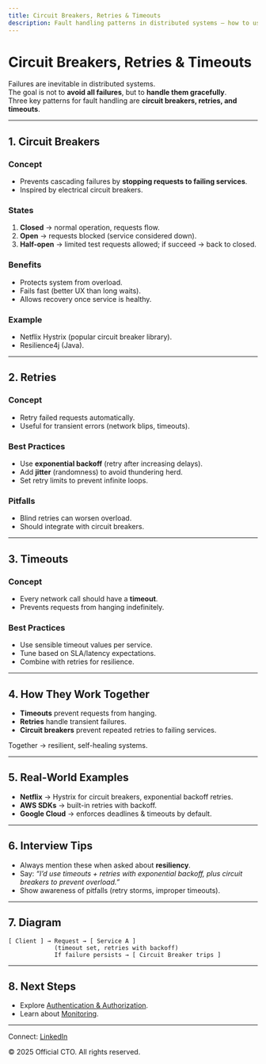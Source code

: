 ```yaml
---
title: Circuit Breakers, Retries & Timeouts
description: Fault handling patterns in distributed systems — how to use circuit breakers, retries, and timeouts to build resilient systems.
---
```


# Circuit Breakers, Retries & Timeouts

Failures are inevitable in distributed systems.  
The goal is not to **avoid all failures**, but to **handle them gracefully**.  
Three key patterns for fault handling are **circuit breakers, retries, and timeouts**.

---

## 1. Circuit Breakers

### Concept
- Prevents cascading failures by **stopping requests to failing services**.  
- Inspired by electrical circuit breakers.  

### States
1. **Closed** → normal operation, requests flow.  
2. **Open** → requests blocked (service considered down).  
3. **Half-open** → limited test requests allowed; if succeed → back to closed.  

### Benefits
- Protects system from overload.  
- Fails fast (better UX than long waits).  
- Allows recovery once service is healthy.  

### Example
- Netflix Hystrix (popular circuit breaker library).  
- Resilience4j (Java).  

---

## 2. Retries

### Concept
- Retry failed requests automatically.  
- Useful for transient errors (network blips, timeouts).  

### Best Practices
- Use **exponential backoff** (retry after increasing delays).  
- Add **jitter** (randomness) to avoid thundering herd.  
- Set retry limits to prevent infinite loops.  

### Pitfalls
- Blind retries can worsen overload.  
- Should integrate with circuit breakers.  

---

## 3. Timeouts

### Concept
- Every network call should have a **timeout**.  
- Prevents requests from hanging indefinitely.  

### Best Practices
- Use sensible timeout values per service.  
- Tune based on SLA/latency expectations.  
- Combine with retries for resilience.  

---

## 4. How They Work Together

- **Timeouts** prevent requests from hanging.  
- **Retries** handle transient failures.  
- **Circuit breakers** prevent repeated retries to failing services.  

Together → resilient, self-healing systems.  

---

## 5. Real-World Examples

- **Netflix** → Hystrix for circuit breakers, exponential backoff retries.  
- **AWS SDKs** → built-in retries with backoff.  
- **Google Cloud** → enforces deadlines & timeouts by default.  

---

## 6. Interview Tips

- Always mention these when asked about **resiliency**.  
- Say: *“I’d use timeouts + retries with exponential backoff, plus circuit breakers to prevent overload.”*  
- Show awareness of pitfalls (retry storms, improper timeouts).  

---

## 7. Diagram

```
[ Client ] → Request → [ Service A ]
             (timeout set, retries with backoff)
             If failure persists → [ Circuit Breaker trips ]
```

---

## 8. Next Steps

- Explore [Authentication & Authorization](/sections/hld/security/authentication-authorization.md).  
- Learn about [Monitoring](/sections/hld/observability/monitoring.md).  

---

<footer>
  <p>Connect: <a href="https://www.linkedin.com/in/ravi-shankar-a725b0225/">LinkedIn</a></p>
  <p>&copy; 2025 Official CTO. All rights reserved.</p>
</footer>
